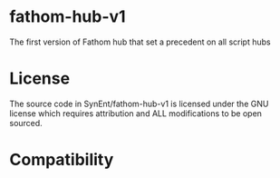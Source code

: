 # fathom-hub-v1
The first version of Fathom hub that set a precedent on all script hubs


# License
The source code in SynEnt/fathom-hub-v1 is licensed under the GNU license which requires attribution and ALL modifications to be open sourced. 


# Compatibility
